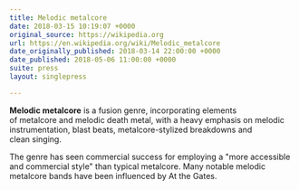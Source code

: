 ```yaml
---
title: Melodic metalcore
date: 2018-03-15 10:19:07 +0000
original_source: https://wikipedia.org
url: https://en.wikipedia.org/wiki/Melodic_metalcore
date_originally_published: 2018-03-14 22:00:00 +0000
date_published: 2018-05-06 11:00:00 +0000
suite: press
layout: singlepress

---
```

**Melodic metalcore** is a fusion genre, incorporating elements of metalcore and melodic death metal, with a heavy emphasis on melodic instrumentation, blast beats, metalcore-stylized breakdowns and clean singing. 

The genre has seen commercial success for employing a "more accessible and commercial style" than typical metalcore. Many notable melodic metalcore bands have been influenced by At the Gates. 